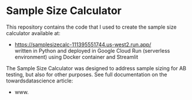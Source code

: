# Sample Size Calculator
This repository contains the code that I used to create the sample size calculator available at: 
* https://samplesizecalc-111395551744.us-west2.run.app/  
written in Python and deployed in Google Cloud Run (serverless environment) using Docker container and Streamlit

The Sample Size Calculator was designed to address sample sizing for AB testing, but also for other purposes. See full documentation on the towardsdatascience article:
* www.
